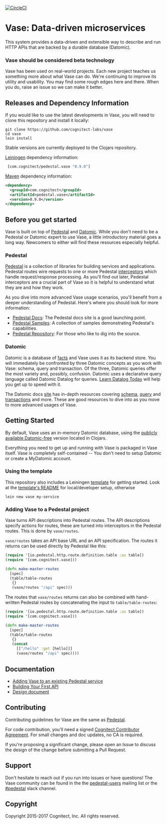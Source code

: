 [![CircleCI](https://circleci.com/gh/cognitect-labs/vase.svg?style=svg&circle-token=21b84b7aea75483821d3852de6c5d9930e85720a)](https://circleci.com/gh/cognitect-labs/vase)

# Vase: Data-driven microservices

This system provides a data-driven and extensible way to describe and
run HTTP APIs that are backed by a durable database (Datomic).

### Vase should be considered beta technology

Vase has been used on real-world projects. Each new project teaches us
something more about what Vase can do. We're continuing to improve its
utility and usability. You may find some rough edges here and
there. When you do, raise an issue so we can make it better.

## Releases and Dependency Information

If you would like to use the latest developments in Vase, you will need to
clone this repository and install it locally:

```
git clone https://github.com/cognitect-labs/vase
cd vase
lein install
```

Stable versions are currently deployed to the Clojars repository.

[Leiningen](https://github.com/technomancy/leiningen) dependency information:

```clj
 [com.cognitect/pedestal.vase "0.9.0"]
```

[Maven](http://maven.apache.org/) dependency information:

```xml
<dependency>
  <groupId>com.cognitect</groupId>
  <artifactId>pedestal.vase</artifactId>
  <version>0.9.0</version>
</dependency>
```

## Before you get started

Vase is built on top of [Pedestal](http://pedestal.io/)
and [Datomic](http://www.datomic.com/). While you don't need to be a
Pedestal or Datomic expert to use Vase, a little introductory material
goes a long way. Newcomers to either will find these resources especially helpful.

### Pedestal

[Pedestal](http://pedestal.io/index#what-is-pedestal) is a collection
of libraries for building services and applications. Pedestal routes
wire requests to one or more Pedestal [interceptors](http://pedestal.io/reference/interceptors)
which handle request/response processing. As you'll find out later, Pedestal interceptors
are a crucial part of Vase so it is helpful to understand what they are and how they work.

As you dive into more advanced Vase usage scenarios, you'll benefit from a deeper understanding of Pedestal.
Here's where you should look for more information:

- [Pedestal Docs](http://pedestal.io): The Pedestal docs site is a good launching point.
- [Pedestal Samples](http://pedestal.io/samples/index): A collection of samples demonstrating Pedestal's capabilities.
- [Pedestal Repository](https://github.com/pedestal/pedestal): For those who like to dig into the source.

### Datomic

Datomic is a database of [facts](http://docs.datomic.com/query.html#database-of-facts) and Vase uses it as its backend store. You will immediately be confronted by three Datomic concepts as you work with Vase: schema, query and transaction. Of the three, Datomic queries offer the most variety and, possibly, confusion. Datomic uses a declarative query language called Datomic Datalog for queries. [Learn Datalog Today](http://www.learndatalogtoday.org/) will
help you get up to speed with it.

The Datomic docs [site](http://docs.datomic.com/index.html) has in-depth resources covering [schema](http://docs.datomic.com/schema.html),
[query](http://docs.datomic.com/query.html) and [transactions](http://docs.datomic.com/transactions.html)
and more. These are good resources to dive into as you move to more advanced usages of Vase.

## Getting Started

By default, Vase uses an in-memory Datomic database, using the
[publicly available Datomic-free](https://clojars.org/com.datomic/datomic-free)
version located in Clojars.

Everything you need to get up and running with Vase is packaged in Vase itself.
Vase is completely self-contained -- You don't need to setup Datomic or create a MyDatomic account.

### Using the template

This repository also includes a Leiningen [template](./template) for
getting started.  Look at the [template's
README](./template/README.md) for local/developer setup, otherwise

`lein new vase my-service`

### Adding Vase to a Pedestal project

Vase turns API descriptions into Pedestal routes. The API descriptions
specify actions for routes, these are turned into interceptors in the
Pedestal routes. This is done by `vase/routes`.

`vase/routes` takes an API base URL and an API specification. The routes it
returns can be used directly by Pedestal like this:

```clj
(require '[io.pedestal.http.route.definition.table :as table])
(require '[com.cognitect.vase]))

(defn make-master-routes
  [spec]
  (table/table-routes
   {}
   (vase/routes "/api" spec)))
```

The routes that `vase/routes` returns can also be combined with
hand-written Pedestal routes by concatenating the input to
`table/table-routes`:

```clj
(require '[io.pedestal.http.route.definition.table :as table])
(require '[com.cognitect.vase]))

(defn make-master-routes
  [spec]
  (table/table-routes
   {}
   (concat
     [["/hello" :get [hello]]]
     (vase/routes "/api" spec))))
```


## Documentation

* [Adding Vase to an existing Pedestal service](./docs/adding_vase.md)
* [Building Your First API](./docs/your_first_api.md)
* [Design document](./docs/design.md)


## Contributing

Contributing guidelines for Vase are the same as
[Pedestal](https://github.com/pedestal/pedestal/blob/master/CONTRIBUTING.md).

For code contribution, you'll need a signed [Cognitect Contributor
Agreement](https://secure.echosign.com/public/hostedForm?formid=8JU33Z7A7JX84U).
For small changes and doc updates, no CA is required.

If you're proposing a significant change, please open an Issue to
discuss the design of the change before submitting a Pull Request.

## Support

Don't hesitate to reach out if you run into issues or have questions!
The Vase community can be found in the
the [pedestal-users](https://groups.google.com/d/forum/pedestal-users)
mailing list or
the [#pedestal](https://clojurians.slack.com/messages/pedestal/) slack
channel.

## Copyright

Copyright 2015-2017 Cognitect, Inc. All rights reserved.
